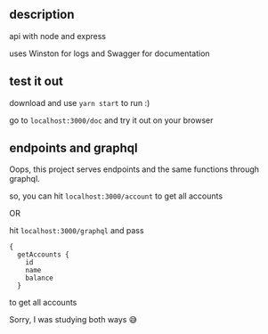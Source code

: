 ## description
api with node and express 

uses Winston for logs and Swagger for documentation

## test it out
download and use `yarn start` to run :) 

go to `localhost:3000/doc` and try it out on your browser

## endpoints and graphql
Oops, this project serves endpoints and the same functions through graphql.

so, you can hit
`localhost:3000/account`
to get all accounts

OR

hit
`localhost:3000/graphql` 
and pass
```
{
  getAccounts {
    id
    name
    balance
  }
```
to get all accounts

Sorry, I was studying both ways 😅

